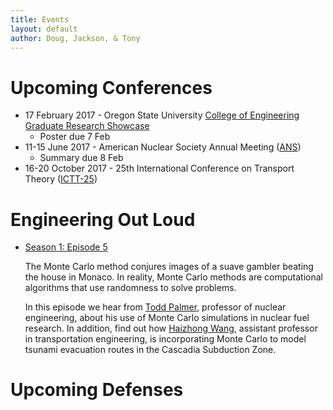 ```yaml
---
title: Events
layout: default
author: Doug, Jackson, & Tony
---
```


# Upcoming Conferences
* 17 February 2017 - Oregon State University [College of Engineering Graduate Research Showcase](http://engineering.oregonstate.edu/graduate-research-showcase-student-information-and-registration)
  - Poster due 7 Feb
* 11-15 June 2017 - American Nuclear Society Annual Meeting ([ANS](http://ansannual.org))
  - Summary due 8 Feb
* 16-20 October 2017 - 25th International Conference on Transport Theory ([ICTT-25](https://ictt-2017.llnl.gov))
  

# Engineering Out Loud

* [Season 1: Episode 5](http://engineering.oregonstate.edu/episode-5-odds-ends)

  The Monte Carlo method conjures images of a suave gambler beating the house in Monaco. In reality, Monte Carlo methods are computational algorithms that use randomness to solve problems. 

  In this episode we hear from [Todd Palmer](http://ne.oregonstate.edu/todd-s-palmer), professor of nuclear engineering, about his use of Monte Carlo simulations in nuclear fuel research. In addition, find out how [Haizhong Wang](http://cce.oregonstate.edu/wang), assistant professor in transportation engineering, is incorporating Monte Carlo to model tsunami evacuation routes in the Cascadia Subduction Zone.
  
# Upcoming Defenses
